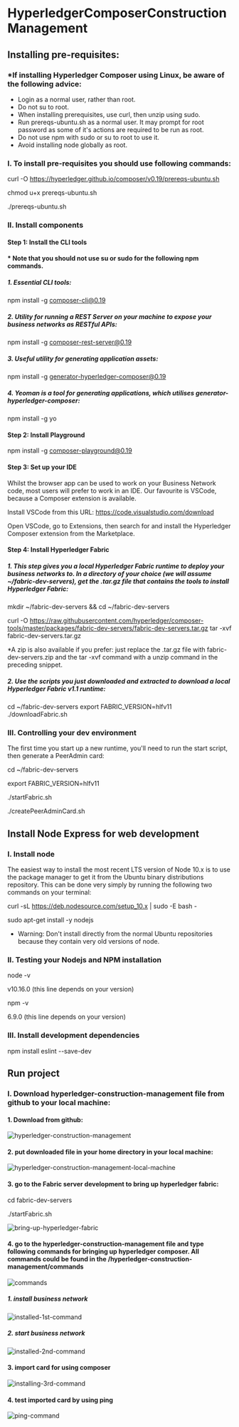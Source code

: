 # HyperledgerComposerConstructionManagement

## Installing pre-requisites:

### *If installing Hyperledger Composer using Linux, be aware of the following advice:
- Login as a normal user, rather than root.
- Do not su to root.
- When installing prerequisites, use curl, then unzip using sudo.
- Run prereqs-ubuntu.sh as a normal user. It may prompt for root password as some of it's actions are required to be run as root.
- Do not use npm with sudo or su to root to use it.
- Avoid installing node globally as root.

### I. To install pre-requisites you should use following commands:

curl -O https://hyperledger.github.io/composer/v0.19/prereqs-ubuntu.sh

chmod u+x prereqs-ubuntu.sh

./prereqs-ubuntu.sh

### II. Install components

#### Step 1: Install the CLI tools 

#### * Note that you should not use su or sudo for the following npm commands.

##### 1. Essential CLI tools:

npm install -g composer-cli@0.19

##### 2. Utility for running a REST Server on your machine to expose your business networks as RESTful APIs:

npm install -g composer-rest-server@0.19

##### 3. Useful utility for generating application assets:

npm install -g generator-hyperledger-composer@0.19

##### 4. Yeoman is a tool for generating applications, which utilises generator-hyperledger-composer:

npm install -g yo

#### Step 2: Install Playground

npm install -g composer-playground@0.19

#### Step 3: Set up your IDE

Whilst the browser app can be used to work on your Business Network code, most users will prefer to work in an IDE. Our favourite is VSCode, because a Composer extension is available.

Install VSCode from this URL: https://code.visualstudio.com/download

Open VSCode, go to Extensions, then search for and install the Hyperledger Composer extension from the Marketplace.

#### Step 4: Install Hyperledger Fabric

##### 1. This step gives you a local Hyperledger Fabric runtime to deploy your business networks to. In a directory of your choice (we will assume ~/fabric-dev-servers), get the .tar.gz file that contains the tools to install Hyperledger Fabric:

mkdir ~/fabric-dev-servers && cd ~/fabric-dev-servers

curl -O https://raw.githubusercontent.com/hyperledger/composer-tools/master/packages/fabric-dev-servers/fabric-dev-servers.tar.gz
tar -xvf fabric-dev-servers.tar.gz

*A zip is also available if you prefer: just replace the .tar.gz file with fabric-dev-servers.zip and the tar -xvf command with a unzip command in the preceding snippet.

##### 2. Use the scripts you just downloaded and extracted to download a local Hyperledger Fabric v1.1 runtime:

cd ~/fabric-dev-servers
export FABRIC_VERSION=hlfv11
./downloadFabric.sh

### III. Controlling your dev environment

The first time you start up a new runtime, you'll need to run the start script, then generate a PeerAdmin card:

cd ~/fabric-dev-servers

export FABRIC_VERSION=hlfv11

./startFabric.sh

./createPeerAdminCard.sh

## Install Node Express for web development

### I. Install node
The easiest way to install the most recent LTS version of Node 10.x is to use the package manager to get it from the Ubuntu binary distributions repository. This can be done very simply by running the following two commands on your terminal:

curl -sL https://deb.nodesource.com/setup_10.x | sudo -E bash - 

sudo apt-get install -y nodejs

- Warning: Don't install directly from the normal Ubuntu repositories because they contain very old versions of node.

### II. Testing your Nodejs and NPM installation

node -v

v10.16.0 (this line depends on your version)

npm -v

6.9.0 (this line depends on your version)

### III. Install development dependencies

npm install eslint --save-dev

## Run project

### I. Download hyperledger-construction-management file from github to your local machine:

#### 1. Download from github:
![hyperledger-construction-management](images/hyperledger-construction-management.png)

#### 2. put downloaded file in your home directory in your local machine:
![hyperledger-construction-management-local-machine](images/hyperledger-construction-management-local-machine.PNG)

#### 3. go to the Fabric server development to bring up hyperledger fabric:

cd fabric-dev-servers

./startFabric.sh

![bring-up-hyperledger-fabric](images/bring-up-hyperledger-fabric.PNG)

#### 4. go to the hyperledger-construction-management file and type following commands for bringing up hyperledger composer. All commands could be found in the /hyperledger-construction-management/commands
![commands](images/commands.PNG)

##### 1. install business network
![installed-1st-command](images/installed-1st-command.PNG)

##### 2. start business network
![installed-2nd-command](images/installed-2nd-command/PNG)

#### 3. import card for using composer
![installing-3rd-command](images/installing-3rd-command.PNG)

#### 4. test imported card by using ping
![ping-command](images/ping-command.PNG)

